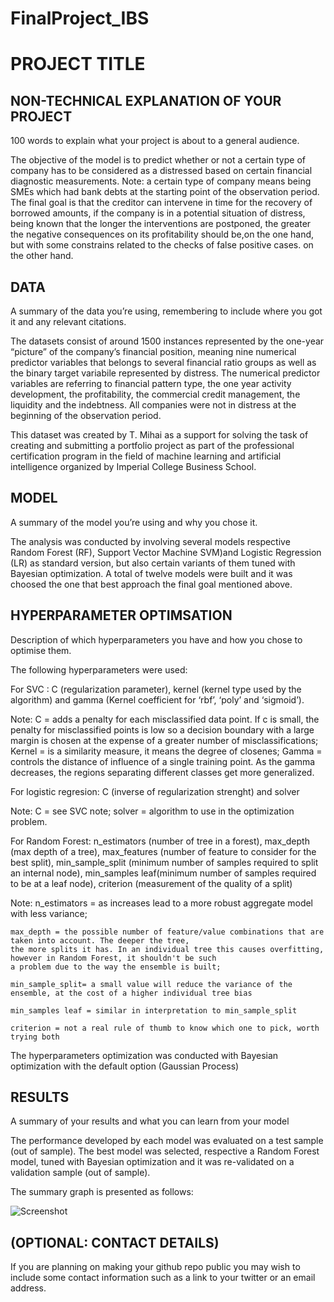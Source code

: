 # FinalProject_IBS
# PROJECT TITLE 


## NON-TECHNICAL EXPLANATION OF YOUR PROJECT
100 words to explain what your project is about to a general audience. 


The objective of the model is to predict whether or not a certain type of company has to be considered as
a distressed based on certain financial diagnostic measurements. Note: a certain type of company means
being SMEs which had bank debts at the starting point of the observation period. The final goal is that
the creditor can intervene in time for the recovery of borrowed amounts, if the company is in a potential
situation of distress, being known that the longer the interventions are postponed, the greater the 
negative consequences on its profitability should be,on the one hand, but with some constrains related to 
the checks of false positive cases. on the other hand.

## DATA
A summary of the data you’re using, remembering to include where you got it and any relevant citations. 

The datasets consist of around 1500 instances represented by the one-year “picture” of the company’s financial 
position, meaning nine numerical predictor variables that belongs to several financial ratio groups as well as 
the binary target variabile represented by distress. 
The numerical predictor variables are referring to financial pattern type, the one year activity development, 
the profitability, the  commercial credit management, the liquidity and the indebtness. All companies were not 
in distress at the beginning of the observation period. 

This dataset was created by T. Mihai as a support for solving the task of creating and submitting a portfolio 
project as part of the professional certification program in the field of machine learning and artificial 
intelligence organized by Imperial College Business School.


## MODEL 
A summary of the model you’re using and why you chose it. 

The analysis was conducted by involving several models respective Random Forest (RF), Support Vector Machine 
SVM)and Logistic Regression (LR) as standard version, but also certain variants of them tuned with Bayesian 
optimization. A total of twelve models were built and it was choosed the one that best approach the final goal
mentioned above.



## HYPERPARAMETER OPTIMSATION
Description of which hyperparameters you have and how you chose to optimise them. 

The following hyperparameters were used:

For SVC : C (regularization parameter), kernel (kernel type used by the algorithm) and gamma (Kernel coefficient 
for ‘rbf’, ‘poly’ and ‘sigmoid’).

Note:
	C = adds a penalty for each misclassified data point. If c is small, the penalty for misclassified 
	points is low so a decision boundary with a large margin is chosen at the expense of a greater number of 
	misclassifications;
	Kernel = is a similarity measure, it means the degree of closenes;
	Gamma = controls the distance of influence of a single training point. As the gamma decreases, the regions 
	separating different classes get more generalized.

For logistic regresion: C (inverse of regularization strenght) and solver

Note:
	C = see SVC note;
	solver = algorithm to use in the optimization problem.

For Random Forest: n_estimators (number of tree in a forest), max_depth (max depth of a tree), max_features (number 
of feature to consider for the best split), min_sample_split (minimum number of samples required to split an internal 
node), min_samples leaf(minimum number of samples required to be at a leaf node), criterion (measurement of the quality 
of a split)

Note:
	n_estimators = as increases lead to a more robust aggregate model with less variance;
	
	max_depth = the possible number of feature/value combinations that are taken into account. The deeper the tree, 
	the more splits it has. In an individual tree this causes overfitting, however in Random Forest, it shouldn't be such 
	a problem due to the way the ensemble is built;
	
	min_sample_split= a small value will reduce the variance of the ensemble, at the cost of a higher individual tree bias
	
	min_samples leaf = similar in interpretation to min_sample_split
	
	criterion = not a real rule of thumb to know which one to pick, worth trying both

The hyperparameters optimization was conducted with Bayesian optimization with the default option (Gaussian Process)

## RESULTS
A summary of your results and what you can learn from your model 

The performance developed by each model was evaluated on a test sample (out of sample). The best model was 
selected, respective a Random Forest model, tuned with Bayesian optimization and it was re-validated on a 
validation sample (out of sample).

The summary graph is presented as follows:

![Screenshot](https://github.com/TibiMihai/FinalProject_IBS/image.png)




## (OPTIONAL: CONTACT DETAILS)
If you are planning on making your github repo public you may wish to include some contact information such as a link to your twitter or an email address. 
